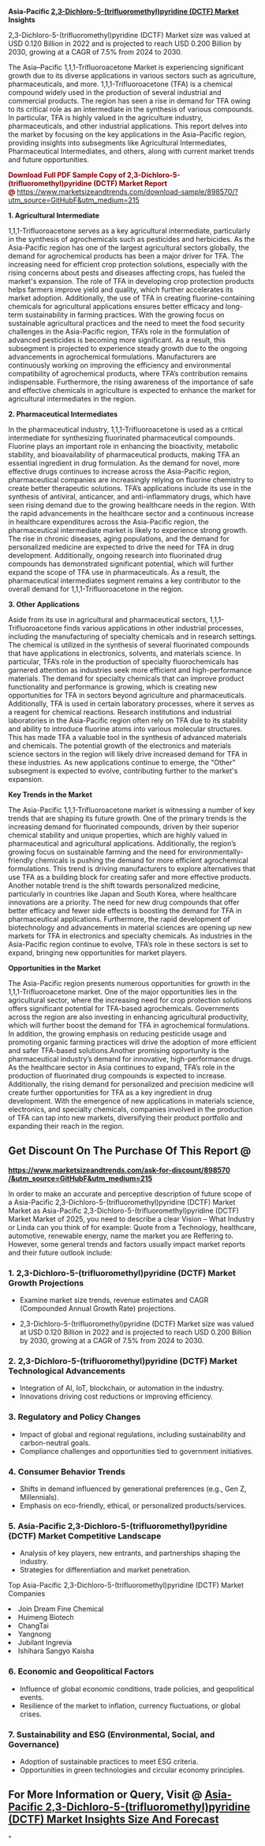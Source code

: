 <p><strong>Asia-Pacific&nbsp;<a href=""https://www.marketsizeandtrends.com/download-sample/898570/&amp;utm_source=GitHubF&amp;utm_medium=215"">2,3-Dichloro-5-(trifluoromethyl)pyridine (DCTF) Market</a> Insights</strong></p><p>2,3-Dichloro-5-(trifluoromethyl)pyridine (DCTF) Market size was valued at USD 0.120 Billion in 2022 and is projected to reach USD 0.200 Billion by 2030, growing at a CAGR of 7.5% from 2024 to 2030.</p><p><p>The Asia–Pacific 1,1,1-Trifluoroacetone Market is experiencing significant growth due to its diverse applications in various sectors such as agriculture, pharmaceuticals, and more. 1,1,1-Trifluoroacetone (TFA) is a chemical compound widely used in the production of several industrial and commercial products. The region has seen a rise in demand for TFA owing to its critical role as an intermediate in the synthesis of various compounds. In particular, TFA is highly valued in the agriculture industry, pharmaceuticals, and other industrial applications. This report delves into the market by focusing on the key applications in the Asia–Pacific region, providing insights into subsegments like Agricultural Intermediates, Pharmaceutical Intermediates, and others, along with current market trends and future opportunities. <p><strong><span style="color: #800000;">Download Full PDF Sample Copy of 2,3-Dichloro-5-(trifluoromethyl)pyridine (DCTF) Market Report @</span>&nbsp;</strong><a href="https://www.marketsizeandtrends.com/download-sample/898570/?utm_source=GitHubF&amp;utm_medium=215" target="_blank">https://www.marketsizeandtrends.com/download-sample/898570/?utm_source=GitHubF&amp;utm_medium=215</a></p></p><p><strong>1. Agricultural Intermediate</strong></p><p>1,1,1-Trifluoroacetone serves as a key agricultural intermediate, particularly in the synthesis of agrochemicals such as pesticides and herbicides. As the Asia-Pacific region has one of the largest agricultural sectors globally, the demand for agrochemical products has been a major driver for TFA. The increasing need for efficient crop protection solutions, especially with the rising concerns about pests and diseases affecting crops, has fueled the market's expansion. The role of TFA in developing crop protection products helps farmers improve yield and quality, which further accelerates its market adoption. Additionally, the use of TFA in creating fluorine-containing chemicals for agricultural applications ensures better efficacy and long-term sustainability in farming practices. With the growing focus on sustainable agricultural practices and the need to meet the food security challenges in the Asia-Pacific region, TFA’s role in the formulation of advanced pesticides is becoming more significant. As a result, this subsegment is projected to experience steady growth due to the ongoing advancements in agrochemical formulations. Manufacturers are continuously working on improving the efficiency and environmental compatibility of agrochemical products, where TFA’s contribution remains indispensable. Furthermore, the rising awareness of the importance of safe and effective chemicals in agriculture is expected to enhance the market for agricultural intermediates in the region.</p><p><strong>2. Pharmaceutical Intermediates</strong></p><p>In the pharmaceutical industry, 1,1,1-Trifluoroacetone is used as a critical intermediate for synthesizing fluorinated pharmaceutical compounds. Fluorine plays an important role in enhancing the bioactivity, metabolic stability, and bioavailability of pharmaceutical products, making TFA an essential ingredient in drug formulation. As the demand for novel, more effective drugs continues to increase across the Asia-Pacific region, pharmaceutical companies are increasingly relying on fluorine chemistry to create better therapeutic solutions. TFA’s applications include its use in the synthesis of antiviral, anticancer, and anti-inflammatory drugs, which have seen rising demand due to the growing healthcare needs in the region. With the rapid advancements in the healthcare sector and a continuous increase in healthcare expenditures across the Asia-Pacific region, the pharmaceutical intermediate market is likely to experience strong growth. The rise in chronic diseases, aging populations, and the demand for personalized medicine are expected to drive the need for TFA in drug development. Additionally, ongoing research into fluorinated drug compounds has demonstrated significant potential, which will further expand the scope of TFA use in pharmaceuticals. As a result, the pharmaceutical intermediates segment remains a key contributor to the overall demand for 1,1,1-Trifluoroacetone in the region.</p><p><strong>3. Other Applications</strong></p><p>Aside from its use in agricultural and pharmaceutical sectors, 1,1,1-Trifluoroacetone finds various applications in other industrial processes, including the manufacturing of specialty chemicals and in research settings. The chemical is utilized in the synthesis of several fluorinated compounds that have applications in electronics, solvents, and materials science. In particular, TFA’s role in the production of specialty fluorochemicals has garnered attention as industries seek more efficient and high-performance materials. The demand for specialty chemicals that can improve product functionality and performance is growing, which is creating new opportunities for TFA in sectors beyond agriculture and pharmaceuticals. Additionally, TFA is used in certain laboratory processes, where it serves as a reagent for chemical reactions. Research institutions and industrial laboratories in the Asia-Pacific region often rely on TFA due to its stability and ability to introduce fluorine atoms into various molecular structures. This has made TFA a valuable tool in the synthesis of advanced materials and chemicals. The potential growth of the electronics and materials science sectors in the region will likely drive increased demand for TFA in these industries. As new applications continue to emerge, the "Other" subsegment is expected to evolve, contributing further to the market's expansion.</p><p><strong>Key Trends in the Market</strong></p><p>The Asia-Pacific 1,1,1-Trifluoroacetone market is witnessing a number of key trends that are shaping its future growth. One of the primary trends is the increasing demand for fluorinated compounds, driven by their superior chemical stability and unique properties, which are highly valued in pharmaceutical and agricultural applications. Additionally, the region’s growing focus on sustainable farming and the need for environmentally-friendly chemicals is pushing the demand for more efficient agrochemical formulations. This trend is driving manufacturers to explore alternatives that use TFA as a building block for creating safer and more effective products. Another notable trend is the shift towards personalized medicine, particularly in countries like Japan and South Korea, where healthcare innovations are a priority. The need for new drug compounds that offer better efficacy and fewer side effects is boosting the demand for TFA in pharmaceutical applications. Furthermore, the rapid development of biotechnology and advancements in material sciences are opening up new markets for TFA in electronics and specialty chemicals. As industries in the Asia-Pacific region continue to evolve, TFA’s role in these sectors is set to expand, bringing new opportunities for market players.</p><p><strong>Opportunities in the Market</strong></p><p>The Asia-Pacific region presents numerous opportunities for growth in the 1,1,1-Trifluoroacetone market. One of the major opportunities lies in the agricultural sector, where the increasing need for crop protection solutions offers significant potential for TFA-based agrochemicals. Governments across the region are also investing in enhancing agricultural productivity, which will further boost the demand for TFA in agrochemical formulations. In addition, the growing emphasis on reducing pesticide usage and promoting organic farming practices will drive the adoption of more efficient and safer TFA-based solutions.Another promising opportunity is the pharmaceutical industry’s demand for innovative, high-performance drugs. As the healthcare sector in Asia continues to expand, TFA’s role in the production of fluorinated drug compounds is expected to increase. Additionally, the rising demand for personalized and precision medicine will create further opportunities for TFA as a key ingredient in drug development. With the emergence of new applications in materials science, electronics, and specialty chemicals, companies involved in the production of TFA can tap into new markets, diversifying their product portfolio and expanding their reach in the region.</p</p><h2><strong>Get Discount On The Purchase Of This Report @&nbsp;</strong></h2><p><strong><a href=""https://www.marketsizeandtrends.com/ask-for-discount/898570/&amp;utm_source=GitHubF&amp;utm_medium=215"" target=""_blank"">https://www.marketsizeandtrends.com/ask-for-discount/898570<br />/&amp;utm_source=GitHubF&amp;utm_medium=215</a></strong></p><p>In order to make an accurate and perceptive description of future scope of a Asia-Pacific&nbsp;2,3-Dichloro-5-(trifluoromethyl)pyridine (DCTF) Market Market as Asia-Pacific&nbsp;2,3-Dichloro-5-(trifluoromethyl)pyridine (DCTF) Market Market of 2025, you need to describe a clear Vision &ndash; What Industry or Linda can you think of for example: Quote from a Technology, healthcare, automotive, renewable energy, name the market you are Reffering to. However, some general trends and factors usually impact market reports and their future outlook include:</p><h3>1.&nbsp;<strong>2,3-Dichloro-5-(trifluoromethyl)pyridine (DCTF) Market Growth Projections</strong></h3><ul><li>Examine market size trends, revenue estimates and CAGR (Compounded Annual Growth Rate) projections.</li><li><p>2,3-Dichloro-5-(trifluoromethyl)pyridine (DCTF) Market size was valued at USD 0.120 Billion in 2022 and is projected to reach USD 0.200 Billion by 2030, growing at a CAGR of 7.5% from 2024 to 2030.</p></li></ul><h3>2.&nbsp;<strong>2,3-Dichloro-5-(trifluoromethyl)pyridine (DCTF) Market Technological Advancements</strong></h3><ul><li>Integration of AI, IoT, blockchain, or automation in the industry.</li><li>Innovations driving cost reductions or improving efficiency.</li></ul><h3>3.&nbsp;<strong>Regulatory and Policy Changes</strong></h3><ul><li>Impact of global and regional regulations, including sustainability and carbon-neutral goals.</li><li>Compliance challenges and opportunities tied to government initiatives.</li></ul><h3>4.&nbsp;<strong>Consumer Behavior Trends</strong></h3><ul><li>Shifts in demand influenced by generational preferences (e.g., Gen Z, Millennials).</li><li>Emphasis on eco-friendly, ethical, or personalized products/services.</li></ul><h3>5.&nbsp;<strong>Asia-Pacific 2,3-Dichloro-5-(trifluoromethyl)pyridine (DCTF) Market Competitive Landscape</strong></h3><ul><li>Analysis of key players, new entrants, and partnerships shaping the industry.</li><li>Strategies for differentiation and market penetration.</li></ul><p data-pm-slice=""1 1 []"">Top Asia-Pacific 2,3-Dichloro-5-(trifluoromethyl)pyridine (DCTF) Market Companies</p><div data-test-id=""""><p><li>Join Dream Fine Chemical</li><li> Huimeng Biotech</li><li> ChangTai</li><li> Yangnong</li><li> Jubilant Ingrevia</li><li> Ishihara Sangyo Kaisha</li></p></div><h3>6.&nbsp;<strong>Economic and Geopolitical Factors</strong></h3><ul><li>Influence of global economic conditions, trade policies, and geopolitical events.</li><li>Resilience of the market to inflation, currency fluctuations, or global crises.</li></ul><h3>7.&nbsp;<strong>Sustainability and ESG (Environmental, Social, and Governance)</strong></h3><ul><li>Adoption of sustainable practices to meet ESG criteria.</li><li>Opportunities in green technologies and circular economy principles.</li></ul><h2><strong>For More Information or Query, Visit @&nbsp;</strong><a href=""https://www.verifiedmarketreports.com/product/2-3-dichloro-5-trifluoromethyl-pyridine-dctf-market/"" target=""_blank"">Asia-Pacific 2,3-Dichloro-5-(trifluoromethyl)pyridine (DCTF) Market Insights Size And Forecast</a></h2>"

